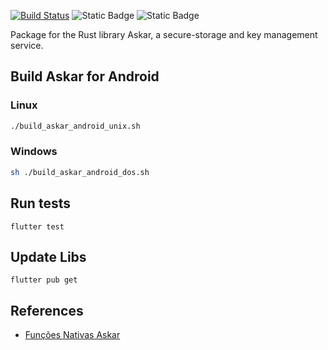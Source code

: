 [![Build Status](https://github.com/CPqD/askar-wrapper-dart/actions/workflows/dart.yml/badge.svg)](CPqD/askar-wrapper-dart/actions/workflows/dart.yml)
![Static Badge](https://img.shields.io/badge/Askar_Version-0%2E3%2E2-orange)
![Static Badge](https://img.shields.io/badge/Dart_Version-3%2E7%2E0-blue)
<!--[![Coverage Status](https://coveralls.io/repos/github/CPqD/askar-wrapper-dart/badge.svg?branch=main)](https://coveralls.io/github/CPqD/askar-wrapper-dart?branch=main)-->
<!--[![pub package](https://img.shields.io/pub/v/askar-wrapper-dart?.svg)](https://pub.dev/packages/askar-wrapper-dart?)-->
<!--[![package publisher](https://img.shields.io/pub/publisher/askar-wrapper-dart.svg)](https://pub.dev/packages/askar-wrapper-dart/publisher)-->

Package for the Rust library Askar, a secure-storage and key management service.

## Build Askar for Android

### Linux

```bash
./build_askar_android_unix.sh 
```

### Windows
```bash
sh ./build_askar_android_dos.sh
```

## Run tests

```
flutter test
```

## Update Libs

```
flutter pub get
```

## References

- [Funções Nativas Askar](etc/libaries_askar.h)

<!--
## Features

TODO: List what your package can do. Maybe include images, gifs, or videos.

## Getting started

TODO: List prerequisites and provide or point to information on how to
start using the package.

## Usage

TODO: Include short and useful examples for package users. Add longer examples
to `/example` folder.

```dart
const like = 'sample';
```

## Additional information

TODO: Tell users more about the package: where to find more information, how to
contribute to the package, how to file issues, what response they can expect
from the package authors, and more.
-->